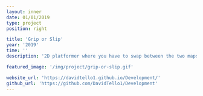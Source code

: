 ```yaml
---
layout: inner
date: 01/01/2019
type: project
position: right

title: 'Grip or Slip'
year: '2019'
time: ''
description: '2D platformer where you have to swap between the two maps to complete the game, made with C++ and SDL in a group of 2.'

featured_image: '/img/project/grip-or-slip.gif'

website_url: 'https://davidtello1.github.io/Development/'
github_url: 'https://github.com/DavidTello1/Development'
---
```

